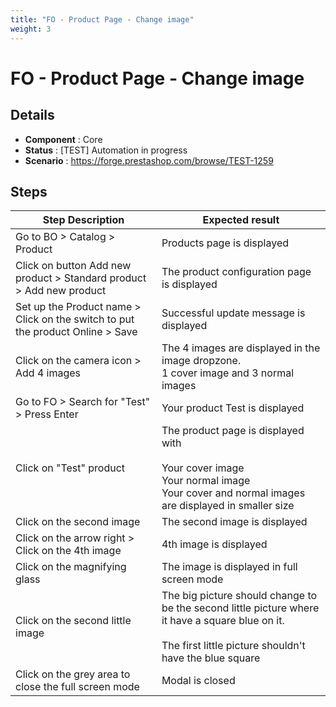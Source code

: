 ```yaml
---
title: "FO - Product Page - Change image"
weight: 3
---
```


# FO - Product Page - Change image
## Details
* **Component** : Core
* **Status** : [TEST] Automation in progress
* **Scenario** : https://forge.prestashop.com/browse/TEST-1259

## Steps
| Step Description | Expected result |
| ----- | ----- |
| Go to BO > Catalog > Product | Products page is displayed |
| Click on button Add new product > Standard product > Add new product | The product configuration page is displayed |
| Set up the Product name > Click on the switch to put the product Online > Save | Successful update message is displayed |
| Click on the camera icon > Add 4 images | The 4 images are displayed in the image dropzone.<br>1 cover image and 3 normal images |
| Go to FO > Search for "Test" > Press Enter | Your product Test is displayed |
| Click on "Test" product | The product page is displayed with<br><br>Your cover image<br>Your normal image<br>Your cover and normal images are displayed in smaller size |
| Click on the second image | The second image is displayed |
| Click on the arrow right > Click on the 4th image | 4th image is displayed |
| Click on the magnifying glass | The image is displayed in full screen mode |
| Click on the second little image | The big picture should change to be the second little picture where it have a square blue on it. <br><br>The first little picture shouldn't have the blue square |
| Click on the grey area to close the full screen mode | Modal is closed |
